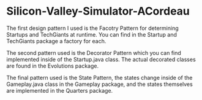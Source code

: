 # Silicon-Valley-Simulator-ACordeau

The first design pattern I used is the Facotry Pattern for determining Startups and TechGiants at runtime. You can find in the Startup and TechGiants package a factory for each.

The second pattern used is the Decorator Pattern which you can find implemented inside of the Startup.java class. The actual decorated classes are found in the Evolutions package.

The final pattern used is the State Pattern, the states change inside of the Gameplay.java class in the Gameplay package, and the states themselves are implemented in the Quarters package.

